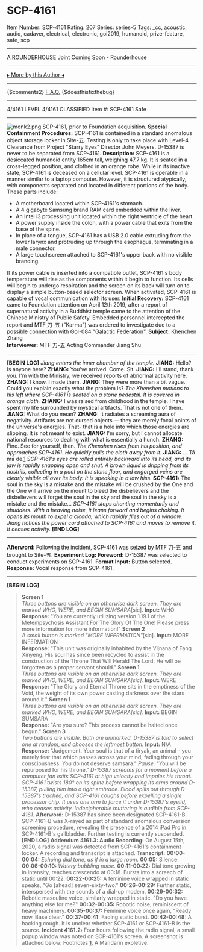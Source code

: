 # SCP-4161
Item Number: SCP-4161
Rating: 207
Series: series-5
Tags: _cc, acoustic, audio, cadaver, electrical, electronic, goi2019, humanoid, prize-feature, safe, scp

---

A [ROUNDERHOUSE](https://twitter.com/rounderhouse) Joint
Coming Soon - Rounderhouse
* * *
[▸ More by this Author ◂](https://scp-wiki.wikidot.com/rounderhouse-s-author-page)
* * *
{$comments2}
[F.A.Q.](https://scp-wiki.wikidot.com/component:info-ayers)
{$doesthisfixthebug}
* * *
4/4161 LEVEL 4/4161
CLASSIFIED
Item #: SCP-4161
Safe
* * *
![monk2.png](https://scp-wiki.wdfiles.com/local--files/scp-4161/monk2.png)
SCP-4161, prior to Foundation acquisition.
**Special Containment Procedures:** SCP-4161 is contained in a standard anomalous object storage locker in Site-五. Testing is only to take place with Level-4 Clearance from Project "Starry Eyes" Director John Meyers.
D-15387 is never to be separated from SCP-4161.
**Description:** SCP-4161 is a desiccated humanoid entity 165cm tall, weighing 47.7 kg. It is seated in a cross-legged position, and clothed in an orange robe. While in its inactive state, SCP-4161 is deceased on a cellular level.
SCP-4161 is operable in a manner similar to a laptop computer. However, it is structured atypically, with components separated and located in different portions of the body. These parts include:
  * A motherboard located within SCP-4161's stomach.
  * A 4 gigabyte Samsung brand RAM card embedded within the liver.
  * An Intel i3 processing unit located within the right ventricle of the heart.
  * A power supply inside the colon, with a power cable that exits from the base of the spine.
  * In place of a tongue, SCP-4161 has a USB 2.0 cable extruding from the lower larynx and protruding up through the esophagus, terminating in a male connector.
  * A large touchscreen attached to SCP-4161's upper back with no visible branding.

If its power cable is inserted into a compatible outlet, SCP-4161's body temperature will rise as the components within it begin to function. Its cells will begin to undergo respiration and the screen on its back will turn on to display a simple button-based selector screen.
When activated, SCP-4161 is capable of vocal communication with its user.
**Initial Recovery:** SCP-4161 came to Foundation attention on April 12th 2019, after a report of supernatural activity in a Buddhist temple came to the attention of the Chinese Ministry of Public Safety. Embedded personnel intercepted the report and MTF 刀-五 ("Karma") was ordered to investigate due to a possible connection with GoI-084 "Galactic Federation".
**Subject:** Khenchen Zhang  
**Interviewer:** MTF 刀-五 Acting Commander Jiang Shu
* * *
**[BEGIN LOG]**
_Jiang enters the inner chamber of the temple._
**JIANG:** Hello? Is anyone here?
**ZHANG:** You've arrived. Come. Sit.
**JIANG:** I'll stand, thank you. I'm with the Ministry, we received reports of abnormal activity here.
**ZHANG:** I know. I made them.
**JIANG:** They were more than a bit vague. Could you explain exactly what the problem is?
_The Khenshen motions to his left where SCP-4161 is seated on a stone pedestal. It is covered in orange cloth._
**ZHANG:** I was raised from childhood in the temple. I have spent my life surrounded by mystical artifacts. That is not one of them.
**JIANG:** What do you mean?
**ZHANG:** It radiates a screaming aura of negativity. Artifacts are not cursed objects — they are merely focal points of the universe's energies. That- that is a hole into which those energies are slipping. It is not meant to exist.
**JIANG:** I'm sorry, but I cannot allocate national resources to dealing with what is essentially a hunch.
**ZHANG:** Fine. See for yourself, then.
_The Khenshen rises from his position, and approaches SCP-4161. He quickly pulls the cloth away from it._
**JIANG:** … Tā mā de.[1](javascript:;)
_SCP-4161's eyes are rolled entirely backward into its head, and its jaw is rapidly snapping open and shut. A brown liquid is dripping from its nostrils, collecting in a pool on the stone floor, and engorged veins are clearly visible all over its body. It is speaking in a low hiss._
**SCP-4161:** The soul in the sky is a mistake and the mistake will be crushed by the One and the One will arrive on the mount to bleed the disbelievers and the disbelievers will forget the soul in the sky and the soul in the sky is a mistake and the mistake…
_SCP-4161 stops chanting momentarily and shudders. With a heaving noise, it leans forward and begins choking. It opens its mouth to expel a cicada, which rapidly flies out of a window._
_Jiang notices the power cord attached to SCP-4161 and moves to remove it. It ceases activity._
**[END LOG]**
* * *
**Afterword:** Following the incident, SCP-4161 was seized by MTF 刀-五 and brought to Site-五.
**Experiment Log:**
**Foreword:** D-15387 was selected to conduct experiments on SCP-4161.
**Format**
**Input:** Button selected.  
**Response:** Vocal response from SCP-4161.
* * *
**[BEGIN LOG]**
> **Screen 1**  
>  _Three buttons are visible on an otherwise dark screen. They are marked WHO, WERE, and BEGIN SUMSARA_[sic].
**Input:** WHO  
**Response:** "You are currently utilizing version 1.19.1 of the Metempsychosis Assistant For The Glory Of The One! Please press more information for more information!"
> **Screen 2**  
>  _A small button is marked "MORE INFERMATION"_[sic].
**Input:** MORE INFERMATION  
**Response:** "This unit was originally inhabited by the Vijnana of Fang Xinyeng. His soul has since been recycled to assist in the construction of the Throne That Will Herald The Lord. He will be forgotten as a proper servant should."
> **Screen 1**  
>  _Three buttons are visible on an otherwise dark screen. They are marked WHO, WERE, and BEGIN SUMSARA[sic]._
**Input:** WERE  
**Response:** "The Glory and Eternal Throne sits in the emptiness of the Void, the weight of its own power casting darkness over the stars around it."
> **Screen 1**  
>  _Three buttons are visible on an otherwise dark screen. They are marked WHO, WERE, and BEGIN SUMSARA[sic]._
**Input:** BEGIN SUMSARA  
**Response:** "Are you sure? This process cannot be halted once begun."
> **Screen 3**  
>  _Two buttons are visible. Both are unmarked. D-15387 is told to select one at random, and chooses the leftmost button._
**Input:** N/A  
**Response:** "Judgement. Your soul is that of a tiryak, an animal - you merely fear that which passes across your mind, fading through your consciousness. You do not deserve samsara."
_Pause._
"You will be repurposed for his throne."
_D-15387 screams for a moment before a computer fan exits SCP-4161 at high velocity and impales his throat. SCP-4161 twists 180° on its spine before wrapping its arms around D-15387, pulling him into a tight embrace. Blood spills out through D-15387's trachea, and SCP-4161 coughs before expelling a single processor chip. It uses one arm to force it under D-15387's eyelid, who ceases activity._
_Indecipherable muttering is audible from SCP-4161._
**Afterword:** D-15387 has since been designated SCP-4161-B. SCP-4161-B was X-rayed as part of standard anomalous conversion screening procedure, revealing the presence of a 2014 iPad Pro in SCP-4161-B's gallbladder. Further testing is currently suspended.
**[END LOG]**
**Addendum 4161.3: Audio Recording:** On August 15th, 2020, a radio signal was detected from SCP-4161's containment locker. A recording and transcript is attached.
**Transcript:**
**00:00-00:04:** _Echoing dial tone, as if in a large room._
**00:05:** Silence.
**00:06-00:10:** _Watery bubbling noise._
**00:11-00:22:** Dial tone growing in intensity, reaches crescendo at 00:18. Bursts into a screech of static until 00:22.
**00:22-00:25:** A feminine voice wrapped in static speaks, "Go [ahead] seven-sixty-two."
**00:26-00:29:** Further static, interspersed with the sounds of a dial-up modem.
**00:29-00:32:** Robotic masculine voice, similarly wrapped in static. "Do you have anything else for me?"
**00:32-00:35:** Robotic noise, reminiscent of heavy machinery.
**00:35-00:37:** Feminine voice once again, "Ready now. Base clear."
**00:37-00:41:** Fading static burst.
**00:42-00:48:** A hacking cough. It is unclear whether SCP-4161 or SCP-4161-B is the source.
**Incident 4161.2:** Four hours following the radio signal, a small popup window was noted on SCP-4161's screen. A screenshot is attached below:
Footnotes
[1](javascript:;). A Mandarin expletive.